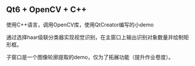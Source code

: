 ## Qt6 + OpenCV + C++

使用C++语言，调用OpenCV库，使用QtCreator编写的小demo

通过选择haar级联分类器实现视觉识别，在主窗口上输出识别对象数量并绘制矩形框。

子窗口是一个图像轮廓提取的demo，仅为了拓展功能（提升作业卷度）。
